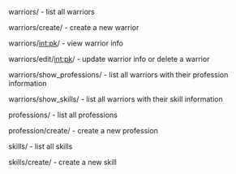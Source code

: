 warriors/ - list all warriors

warriors/create/ - create a new warrior

warriors/<int:pk>/ - view warrior info

warriors/edit/<int:pk>/ - update warrior info or delete a warrior

warriors/show_professions/ - list all warriors with their profession information

warriors/show_skills/ - list all warriors with their skill information

professions/ - list all professions

profession/create/ - create a new profession

skills/ - list all skills

skills/create/ - create a new skill